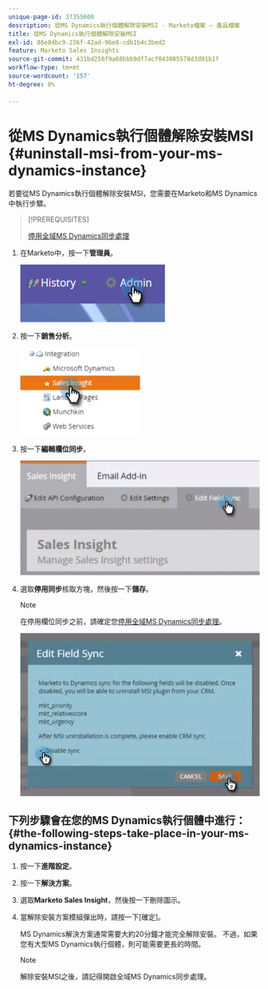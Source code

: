 ```yaml
---
unique-page-id: 37355600
description: 從MS Dynamics執行個體解除安裝MSI - Marketo檔案 — 產品檔案
title: 從MS Dynamics執行個體解除安裝MSI
exl-id: 86e8dbc9-236f-42ad-96e8-cdb1b4c3bed2
feature: Marketo Sales Insights
source-git-commit: 431bd258f9a68bbb9df7acf043085578d3d91b1f
workflow-type: tm+mt
source-wordcount: '157'
ht-degree: 0%

---
```


# 從MS Dynamics執行個體解除安裝MSI {#uninstall-msi-from-your-ms-dynamics-instance}

若要從MS Dynamics執行個體解除安裝MSI，您需要在Marketo和MS Dynamics中執行步驟。

>[!PREREQUISITES]
>
>[停用全域MS Dynamics同步處理](/help/marketo/product-docs/marketo-sales-insight/msi-for-microsoft-dynamics/uninstalling/disable-global-ms-dynamics-sync.md)

1. 在Marketo中，按一下&#x200B;**管理員**。

   ![](assets/one-1.png)

1. 按一下&#x200B;**銷售分析**。

   ![](assets/six.png)

1. 按一下&#x200B;**編輯欄位同步**。

   ![](assets/seven.png)

1. 選取&#x200B;**停用同步**&#x200B;核取方塊，然後按一下&#x200B;**儲存**。

   >[!NOTE]
   >
   >在停用欄位同步之前，請確定您[停用全域MS Dynamics同步處理](/help/marketo/product-docs/marketo-sales-insight/msi-for-microsoft-dynamics/uninstalling/disable-global-ms-dynamics-sync.md)。

   ![](assets/eight.png)

## 下列步驟會在您的MS Dynamics執行個體中進行： {#the-following-steps-take-place-in-your-ms-dynamics-instance}

1. 按一下&#x200B;**進階設定**。

1. 按一下&#x200B;**解決方案**。

1. 選取&#x200B;**Marketo Sales Insight**，然後按一下刪除圖示。

1. 當解除安裝方案模組彈出時，請按一下[確定]。**&#x200B;**

   MS Dynamics解決方案通常需要大約20分鐘才能完全解除安裝。 不過，如果您有大型MS Dynamics執行個體，則可能需要更長的時間。

   >[!NOTE]
   >
   >解除安裝MSI之後，請記得開啟全域MS Dynamics同步處理。
